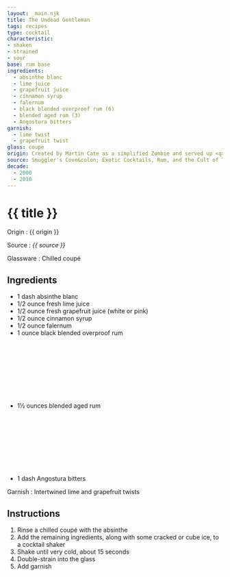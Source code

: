 ```yaml
---
layout: _main.njk
title: The Undead Gentleman
tags: recipes
type: cocktail
characteristic:
- shaken
- strained
- sour
base: rum base
ingredients:
  - absinthe blanc
  - lime juice
  - grapefruit juice
  - cinnamon syrup
  - falernum
  - black blended overproof rum (6)
  - blended aged rum (3)
  - Angostura bitters
garnish:
  - lime twist
  - grapefruit twist
glass: coupe
origin: Created by Martin Cate as a simplified Zombie and served up <q>for the sophisticated savage.</q>
source: Smuggler's Cove&colon; Exotic Cocktails, Rum, and the Cult of Tiki
decade:
  - 2000
  - 2010
---
```

<!-- markdownlint-disable MD025 -->
# {{ title }}
<!-- markdownlint-disable MD025 -->

Origin
  : {{ origin }}

Source
  : <cite>{{ source }}</cite>

Glassware
  : Chilled coupé

## Ingredients

* 1 dash absinthe blanc
* 1/2 ounce fresh lime juice
* 1/2 ounce fresh grapefruit juice (white or pink)
* 1/2 ounce cinnamon syrup
* 1/2 ounce falernum
* 1 ounce black blended overproof rum<icon-l space="1em" class="bigger" label="(6)"><span class="with-icon"><svg class="icon"><use href="/assets/images/icons/circle-6.svg#circle-6"></use></svg></span></icon-l>
* 1&frac12; ounces blended aged rum<icon-l space="1em" class="bigger" label="(3)"><span class="with-icon"><svg class="icon"><use href="/assets/images/icons/circle-3.svg#circle-3"></use></svg></span></icon-l>
* 1 dash Angostura bitters

Garnish
  : Intertwined lime and grapefruit twists

## Instructions

1. Rinse a chilled coupé with the absinthe
2. Add the remaining ingredients, along with some cracked or cube ice, to a cocktail shaker
3. Shake until very cold, about 15 seconds
4. Double-strain into the glass
5. Add garnish
